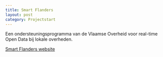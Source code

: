```yaml
---
title: Smart Flanders
layout: post
category: Projectstart
---
```

Een ondersteuningsprogramma van de Vlaamse Overheid voor real-time Open Data bij lokale overheden.

[Smart Flanders website](https://smart.flanders.be)

